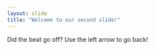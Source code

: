 ```yaml
---
layout: slide
title: "Welcome to our second slide!"
---
```

Did the beat go off?
Use the left arrow to go back!
